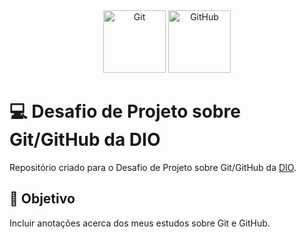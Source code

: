 <div align="center">
  <img alt="Git" height="100" src="https://raw.githubusercontent.com/FortAwesome/Font-Awesome/6.x/svgs/brands/git-square.svg">
  <img alt="GitHub" height="100" src="https://raw.githubusercontent.com/FortAwesome/Font-Awesome/6.x/svgs/brands/github-square.svg">
</div>
  
# 💻 Desafio de Projeto sobre Git/GitHub da DIO
Repositório criado para o Desafio de Projeto sobre Git/GitHub da [DIO](https://www.dio.me/).

## 🎯 Objetivo
Incluir anotações acerca dos meus estudos sobre Git e GitHub.
